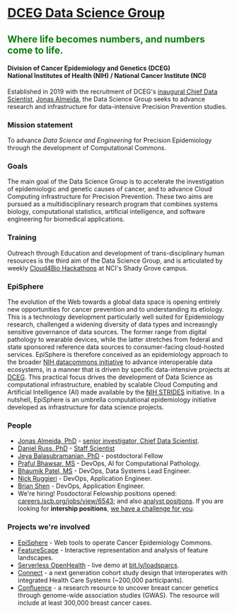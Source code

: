 # [DCEG Data Science Group](https://dceg.cancer.gov/about/organization/programs-ebp/datascience)
## <span style="color:green">Where life becomes numbers, and numbers come to life.</span>
#### Division of Cancer Epidemiology and Genetics (DCEG)<br>National Institutes of Health (NIH) / National Cancer Institute (NCI)

Established in 2019 with the recruitment of DCEG's [inaugural Chief Data Scientist](https://irp.nih.gov/catalyst/v27i2/colleagues-recently-tenured), [Jonas Almeida](https://dceg.cancer.gov/about/staff-directory/biographies/A-J/almeida-jonas), the Data Science Group seeks to advance research and infrastructure for data-intensive Precision Prevention studies.
### Mission statement
To advance *Data Science and Engineering* for Precision Epidemiology through the development of Computational Commons.
### Goals
The main goal of the Data Science Group is to accelerate the investigation of epidemiologic and genetic causes of cancer, and to advance Cloud Computing infrastructure for Precision Prevention. These two aims are pursued as a multidisciplinary research program that combines systems biology, computational statistics, artificial intelligence, and software engineering for biomedical applications.
### Training
Outreach through Education and development of trans-disciplinary human resources is the third aim of the Data Science Group, and is articulated by weekly [Cloud4Bio Hackathons](https://cloud4bio.github.io) at NCI's Shady Grove campus.
### EpiSphere
The evolution of the Web towards a global data space is opening entirely new opportunities for cancer prevention and to understanding its etiology. This is a technology development particularly well suited for Epidemiology research, challenged a widening diversity of data types and increasngly sensitive governance of data sources. The former range from digital pathology to wearable devices, while the latter stretches from federal and state sponsored reference data sources to consumer-facing cloud-hosted services. EpiSphere is therefore conceived as an epidemiology approach to the broader [NIH datacommons initiative](https://commonfund.nih.gov/commons) to advance interoperable data ecosystems, in a manner that is driven by specific data-intensive projects at [DCEG](https://dceg.cancer.gov). This practical focus drives the development of Data Science as computational infrastructure, enabled by scalable Cloud Computing and Artificial Intelligence (AI) made available by the [NIH STRIDES](https://datascience.nih.gov/strides) initiative. In a nutshell, EpiSphere is an umbrella computational epidemiology initiative developed as infrastructure for data science projects. 
### People
* [Jonas Almeida, PhD](https://github.com/jonasalmeida) - [senior investigator, Chief Data Scientist](https://dceg.cancer.gov/about/staff-directory/almeida-jonas).
* [Daniel Russ, PhD](https://github.com/danielruss) - [Staff Scientist](https://dceg.cancer.gov/about/staff-directory/russ-daniel)
* [Jeya Balasubramanian, PhD](https://github.com/jeyabbalas) - postdoctoral Fellow
* [Praful Bhawsar, MS](https://github.com/PrafulB) - DevOps, AI for Computational Pathology.
* [Bhaumik Patel, MS](https://github.com/bhaumik55231) - DevOps, Data Systems Lead Engineer.
* [Nick Ruggieri](https://github.com/ruggz13) - DevOps, Application Engineer.
* [Brian Shen](https://github.com/naiyume) - DevOps, Application Engineer.
* We're hiring! Posdoctoral Felowship positions opened: [careers.iscb.org/jobs/view/6543](https://careers.iscb.org/jobs/view/6543); and also [analyst positions](https://careers.iscb.org/jobs/view/6549). If you are looking for **intership positions**, [we have a challenge for you](https://github.com/episphere/internshipChallenge).

### Projects we're involved
* [EpiSphere](https://github.com/episphere) - Web tools to operate Cancer Epidemiology Commons.
* [FeatureScape](https://mathbiol.github.io/tcgatil) - Interactive representation and analysis of feature landscapes.
* [Serverless OpenHealth](https://www.ncbi.nlm.nih.gov/pubmed/30671301) - live demo at [bit.ly/loadsparcs](https://bit.ly/loadsparcs).
* [Connect](https://dceg.cancer.gov/research/who-we-study/cohorts/connect) - a next generation cohort study design that interoperates with integrated Health Care Systems (~200,000 participants).
* [Confluence](https://dceg.cancer.gov/research/cancer-types/breast-cancer/confluence-project) - a research resource to uncover breast cancer genetics through genome-wide association studies (GWAS). The resource will include at least 300,000 breast cancer cases.

